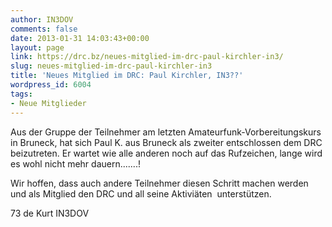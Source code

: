 ```yaml
---
author: IN3DOV
comments: false
date: 2013-01-31 14:03:43+00:00
layout: page
link: https://drc.bz/neues-mitglied-im-drc-paul-kirchler-in3/
slug: neues-mitglied-im-drc-paul-kirchler-in3
title: 'Neues Mitglied im DRC: Paul Kirchler, IN3??'
wordpress_id: 6004
tags:
- Neue Mitglieder
---
```


Aus der Gruppe der Teilnehmer am letzten Amateurfunk-Vorbereitungskurs in Bruneck, hat sich Paul K. aus Bruneck als zweiter entschlossen dem DRC beizutreten. Er wartet wie alle anderen noch auf das Rufzeichen, lange wird es wohl nicht mehr dauern.......!

Wir hoffen, dass auch andere Teilnehmer diesen Schritt machen werden und als Mitglied den DRC und all seine Aktiviäten  unterstützen.

73 de Kurt IN3DOV
